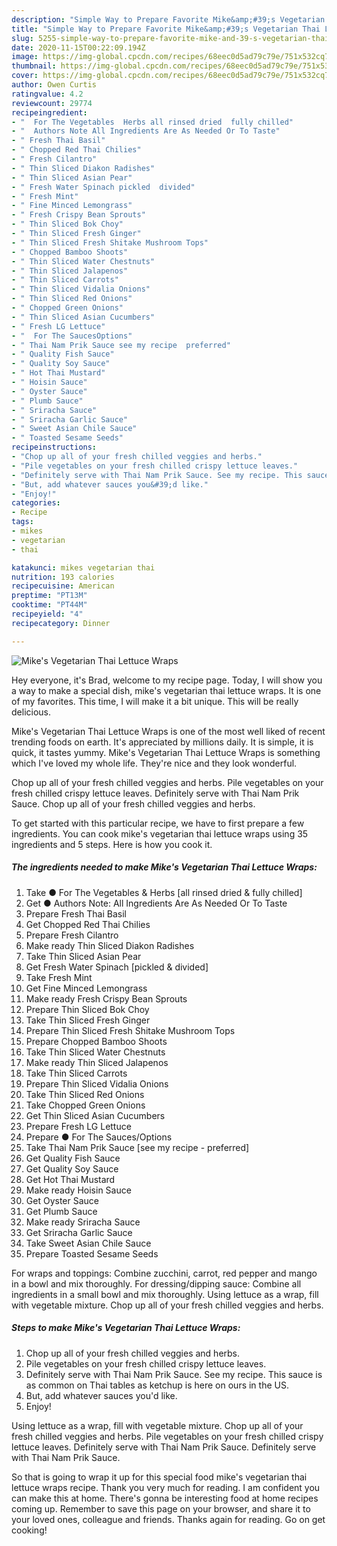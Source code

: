 ```yaml
---
description: "Simple Way to Prepare Favorite Mike&amp;#39;s Vegetarian Thai Lettuce Wraps"
title: "Simple Way to Prepare Favorite Mike&amp;#39;s Vegetarian Thai Lettuce Wraps"
slug: 5255-simple-way-to-prepare-favorite-mike-and-39-s-vegetarian-thai-lettuce-wraps
date: 2020-11-15T00:22:09.194Z
image: https://img-global.cpcdn.com/recipes/68eec0d5ad79c79e/751x532cq70/mikes-vegetarian-thai-lettuce-wraps-recipe-main-photo.jpg
thumbnail: https://img-global.cpcdn.com/recipes/68eec0d5ad79c79e/751x532cq70/mikes-vegetarian-thai-lettuce-wraps-recipe-main-photo.jpg
cover: https://img-global.cpcdn.com/recipes/68eec0d5ad79c79e/751x532cq70/mikes-vegetarian-thai-lettuce-wraps-recipe-main-photo.jpg
author: Owen Curtis
ratingvalue: 4.2
reviewcount: 29774
recipeingredient:
- "  For The Vegetables  Herbs all rinsed dried  fully chilled"
- "  Authors Note All Ingredients Are As Needed Or To Taste"
- " Fresh Thai Basil"
- " Chopped Red Thai Chilies"
- " Fresh Cilantro"
- " Thin Sliced Diakon Radishes"
- " Thin Sliced Asian Pear"
- " Fresh Water Spinach pickled  divided"
- " Fresh Mint"
- " Fine Minced Lemongrass"
- " Fresh Crispy Bean Sprouts"
- " Thin Sliced Bok Choy"
- " Thin Sliced Fresh Ginger"
- " Thin Sliced Fresh Shitake Mushroom Tops"
- " Chopped Bamboo Shoots"
- " Thin Sliced Water Chestnuts"
- " Thin Sliced Jalapenos"
- " Thin Sliced Carrots"
- " Thin Sliced Vidalia Onions"
- " Thin Sliced Red Onions"
- " Chopped Green Onions"
- " Thin Sliced Asian Cucumbers"
- " Fresh LG Lettuce"
- "  For The SaucesOptions"
- " Thai Nam Prik Sauce see my recipe  preferred"
- " Quality Fish Sauce"
- " Quality Soy Sauce"
- " Hot Thai Mustard"
- " Hoisin Sauce"
- " Oyster Sauce"
- " Plumb Sauce"
- " Sriracha Sauce"
- " Sriracha Garlic Sauce"
- " Sweet Asian Chile Sauce"
- " Toasted Sesame Seeds"
recipeinstructions:
- "Chop up all of your fresh chilled veggies and herbs."
- "Pile vegetables on your fresh chilled crispy lettuce leaves."
- "Definitely serve with Thai Nam Prik Sauce. See my recipe. This sauce is as common on Thai tables as ketchup is here on ours in the US."
- "But, add whatever sauces you&#39;d like."
- "Enjoy!"
categories:
- Recipe
tags:
- mikes
- vegetarian
- thai

katakunci: mikes vegetarian thai 
nutrition: 193 calories
recipecuisine: American
preptime: "PT13M"
cooktime: "PT44M"
recipeyield: "4"
recipecategory: Dinner

---
```



![Mike&#39;s Vegetarian Thai Lettuce Wraps](https://img-global.cpcdn.com/recipes/68eec0d5ad79c79e/751x532cq70/mikes-vegetarian-thai-lettuce-wraps-recipe-main-photo.jpg)

Hey everyone, it's Brad, welcome to my recipe page. Today, I will show you a way to make a special dish, mike&#39;s vegetarian thai lettuce wraps. It is one of my favorites. This time, I will make it a bit unique. This will be really delicious.

Mike&#39;s Vegetarian Thai Lettuce Wraps is one of the most well liked of recent trending foods on earth. It's appreciated by millions daily. It is simple, it is quick, it tastes yummy. Mike&#39;s Vegetarian Thai Lettuce Wraps is something which I've loved my whole life. They're nice and they look wonderful.

Chop up all of your fresh chilled veggies and herbs. Pile vegetables on your fresh chilled crispy lettuce leaves. Definitely serve with Thai Nam Prik Sauce. Chop up all of your fresh chilled veggies and herbs.


To get started with this particular recipe, we have to first prepare a few ingredients. You can cook mike&#39;s vegetarian thai lettuce wraps using 35 ingredients and 5 steps. Here is how you cook it.

<!--inarticleads1-->

##### The ingredients needed to make Mike&#39;s Vegetarian Thai Lettuce Wraps:

1. Take  ● For The Vegetables &amp; Herbs [all rinsed dried &amp; fully chilled]
1. Get  ● Authors Note: All Ingredients Are As Needed Or To Taste
1. Prepare  Fresh Thai Basil
1. Get  Chopped Red Thai Chilies
1. Prepare  Fresh Cilantro
1. Make ready  Thin Sliced Diakon Radishes
1. Take  Thin Sliced Asian Pear
1. Get  Fresh Water Spinach [pickled &amp; divided]
1. Take  Fresh Mint
1. Get  Fine Minced Lemongrass
1. Make ready  Fresh Crispy Bean Sprouts
1. Prepare  Thin Sliced Bok Choy
1. Take  Thin Sliced Fresh Ginger
1. Prepare  Thin Sliced Fresh Shitake Mushroom Tops
1. Prepare  Chopped Bamboo Shoots
1. Take  Thin Sliced Water Chestnuts
1. Make ready  Thin Sliced Jalapenos
1. Take  Thin Sliced Carrots
1. Prepare  Thin Sliced Vidalia Onions
1. Take  Thin Sliced Red Onions
1. Take  Chopped Green Onions
1. Get  Thin Sliced Asian Cucumbers
1. Prepare  Fresh LG Lettuce
1. Prepare  ● For The Sauces/Options
1. Take  Thai Nam Prik Sauce [see my recipe - preferred]
1. Get  Quality Fish Sauce
1. Get  Quality Soy Sauce
1. Get  Hot Thai Mustard
1. Make ready  Hoisin Sauce
1. Get  Oyster Sauce
1. Get  Plumb Sauce
1. Make ready  Sriracha Sauce
1. Get  Sriracha Garlic Sauce
1. Take  Sweet Asian Chile Sauce
1. Prepare  Toasted Sesame Seeds


For wraps and toppings: Combine zucchini, carrot, red pepper and mango in a bowl and mix thoroughly. For dressing/dipping sauce: Combine all ingredients in a small bowl and mix thoroughly. Using lettuce as a wrap, fill with vegetable mixture. Chop up all of your fresh chilled veggies and herbs. 

<!--inarticleads2-->

##### Steps to make Mike&#39;s Vegetarian Thai Lettuce Wraps:

1. Chop up all of your fresh chilled veggies and herbs.
1. Pile vegetables on your fresh chilled crispy lettuce leaves.
1. Definitely serve with Thai Nam Prik Sauce. See my recipe. This sauce is as common on Thai tables as ketchup is here on ours in the US.
1. But, add whatever sauces you&#39;d like.
1. Enjoy!


Using lettuce as a wrap, fill with vegetable mixture. Chop up all of your fresh chilled veggies and herbs. Pile vegetables on your fresh chilled crispy lettuce leaves. Definitely serve with Thai Nam Prik Sauce. Definitely serve with Thai Nam Prik Sauce. 

So that is going to wrap it up for this special food mike&#39;s vegetarian thai lettuce wraps recipe. Thank you very much for reading. I am confident you can make this at home. There's gonna be interesting food at home recipes coming up. Remember to save this page on your browser, and share it to your loved ones, colleague and friends. Thanks again for reading. Go on get cooking!
